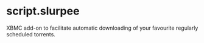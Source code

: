 script.slurpee
=================

XBMC add-on to facilitate automatic downloading of your favourite regularly scheduled torrents.
